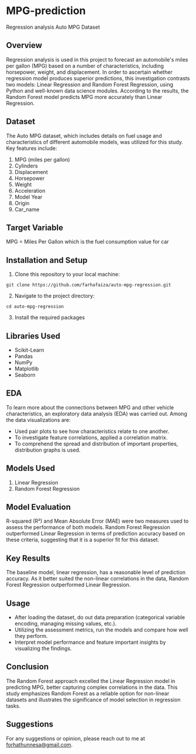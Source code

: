 # MPG-prediction
Regression analysis Auto MPG Dataset
## Overview
Regression analysis is used in this project to forecast an automobile's miles per gallon (MPG) based on a number of characteristics, including horsepower, weight, and displacement. In order to ascertain whether regression model produces superior predictions, this investigation contrasts two models: Linear Regression and Random Forest Regression, using Python and well-known data science modules. According to the results, the Random Forest model predicts MPG more accurately than Linear Regression.
## Dataset
The Auto MPG dataset, which includes details on fuel usage and characteristics of different automobile models, was utilized for this study. Key features include:
1. MPG (miles per gallon)
2. Cylinders
3. Displacement
4. Horsepower
5. Weight
6. Acceleration
7. Model Year
8. Origin
9. Car_name
## Target Variable
MPG = Miles Per Gallon which is the fuel consumption value for car
## Installation and Setup
1. Clone this repository to your local machine:
```
git clone https://github.com/farhafaiza/auto-mpg-regression.git
```
2. Navigate to the project directory:
```
cd auto-mpg-regression
```
3. Install the required packages

## Libraries Used
- Scikit-Learn
- Pandas
- NumPy
- Matplotlib
- Seaborn
## EDA
To learn more about the connections between MPG and other vehicle characteristics, an exploratory data analysis (EDA) was carried out. Among the data visualizations are:
- Used pair plots to see how characteristics relate to one another.
- To investigate feature correlations, applied a correlation matrix.
- To comprehend the spread and distribution of important properties, distribution graphs is used.
## Models Used
1. Linear Regression
2. Random Forest Regression
## Model Evaluation
R-squared (R²) and Mean Absolute Error (MAE) were two measures used to assess the performance of both models. Random Forest Regression outperformed Linear Regression in terms of prediction accuracy based on these criteria, suggesting that it is a superior fit for this dataset.
## Key Results
The baseline model, linear regression, has a reasonable level of prediction accuracy.
As it better suited the non-linear correlations in the data, Random Forest Regression outperformed Linear Regression.
## Usage
- After loading the dataset, do out data preparation (categorical variable encoding, managing missing values, etc.).
- Utilizing the assessment metrics, run the models and compare how well they perform.
- Interpret model performance and feature important insights by visualizing the findings.
## Conclusion
The Random Forest approach excelled the Linear Regression model in predicting MPG, better capturing complex correlations in the data. This study emphasizes Random Forest as a reliable option for non-linear datasets and illustrates the significance of model selection in regression tasks.
## Suggestions
For any suggestions or opinion, please reach out to me at forhathunnesa@gmail.com.
